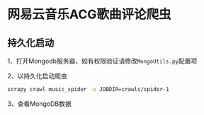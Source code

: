 # 网易云音乐ACG歌曲评论爬虫

## 持久化启动
1、打开Mongodb服务器，如有权限验证请修改`MongoUtils.py`配置项

2、以持久化启动爬虫
```bash
scrapy crawl music_spider -s JOBDIR=crawls/spider-1
```

3、查看MongoDB数据
